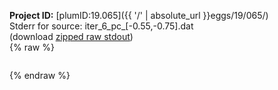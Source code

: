 **Project ID:** [plumID:19.065]({{ '/' | absolute_url }}eggs/19/065/)  
Stderr for source:  iter_6_pc_[-0.55,-0.75].dat   
(download [zipped raw stdout](iter_6_pc_[-0.55,-0.75].dat.plumed_master.stdout.txt.zip))  
{% raw %}
<pre>
</pre>
{% endraw %}
